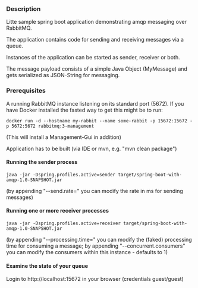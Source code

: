 ### Description

Litte sample spring boot application demonstrating amqp messaging over RabbitMQ.

The application contains code for sending and receiving messages via a queue.

Instances of the application can be started as sender, receiver or both.

The message payload consists of a simple Java Object (MyMessage) and gets serialized as JSON-String for messaging.

### Prerequisites

A running RabbitMQ instance listening on its standard port (5672).
If you have Docker installed the fasted way to get this might be to run:
```
docker run -d --hostname my-rabbit --name some-rabbit -p 15672:15672 -p 5672:5672 rabbitmq:3-management
```
(This will install a Management-Gui in addition)

Application has to be built (via IDE or mvn, e.g. "mvn clean package")

#### Running the sender process
```
java -jar -Dspring.profiles.active=sender target/spring-boot-with-amqp-1.0-SNAPSHOT.jar
```
(by appending "--send.rate=<value>" you can modify the rate in ms for sending messages)

#### Running one or more receiver processes
```
java -jar -Dspring.profiles.active=receiver target/spring-boot-with-amqp-1.0-SNAPSHOT.jar
```
(by appending "--processing.time=<value>" you can modify the (faked) processing time for consuming a message;
by appending "--concurrent.consumers" you can modify the consumers within this instance - defaults to 1)

#### Examine the state of your queue
Login to http://localhost:15672 in your browser (credentials guest/guest)
